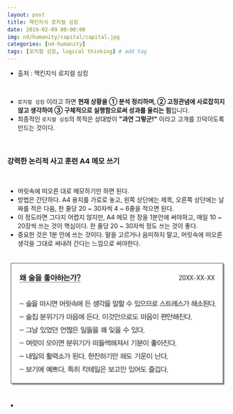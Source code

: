 ```yaml
---
layout: post
title: 맥킨지식 로지컬 싱킹
date: 2019-02-09 00:00:00
img: nd/humanity/capital/capital.jpg
categories: [nd-humanity] 
tags: [로지컬 싱킹, logical thinking] # add tag
---
```


- 출처 : 맥킨지식 로지컬 싱킹

<br>

- `로지컬 싱킹` 이라고 하면 **현재 상황을 ① 분석 정리하며, ② 고정관념에 사로잡히지 않고 생각하여 ③ 구체적으로 실행함으로써 성과를 올리는 힘**입니다.
- 최종적인 `로지컬 싱킹`의 목적은 상대방이 **"과연 그렇군!"** 이라고 고개를 끄덕이도록 만드는 것이다.

<br>

### **강력한 논리적 사고 훈련 A4 메모 쓰기**

<br>

- 머릿속에 떠오른 대로 메모하기만 하면 된다.
- 방법은 간단하다. A4 용지를 가로로 놓고, 왼쪽 상단에는 제목, 오른쪽 상단에는 날짜를 적은 다음, 한 줄당 20 ~ 30자씩 4 ~ 6줄을 적으면 된다.
- 이 정도라면 그다지 어렵지 않지만, A4 메모 한 장을 1분안에 써야하고, 매일 10 ~ 20장씩 쓰는 것이 핵심이다. 한 줄당 20 ~ 30자씩 정도 쓰는 것이 좋다.
- 중요한 것은 1분 안에 쓰는 것이다. 말을 고르거나 음미하지 말고, 머릿속에 떠오른 생각을 그대로 써내려 간다는 느낌으로 써야한다.

<br>
<center><img src="../assets/img/nd/humanity/mac_logical_thinking/1.PNG" alt="Drawing" style="width: 600px;"/></center>
<br>

- 

    


